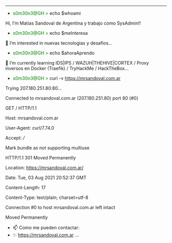 --------------------------------------------------------------------
- <span style="color:green;">s0m30n3@GH ></span> echo $whoami

Hi, I’m Matias Sandoval de Argentina y trabajo como SysAdmin!!
- <span style="color:green;">s0m30n3@GH ></span> echo $meInteresa

👀 I’m interested in nuevas tecnologias y desafios...
- <span style="color:green;">s0m30n3@GH ></span> echo $ahoraAprendo

🌱 I’m currently learning IDS|IPS / WAZUH|THEHIVE|CORTEX / Proxy inversos en Docker (Traefik) / TryHackMe / HackTheBox...

- <span style="color:green;">s0m30n3@GH ></span> curl -v https://mrsandoval.com.ar

 Trying 207.180.251.80:80...
  
Connected to mrsandoval.com.ar (207.180.251.80) port 80 (#0)
  
GET / HTTP/1.1
    
Host: mrsandoval.com.ar
    
User-Agent: curl/7.74.0
    
Accept: */*
    
> 
Mark bundle as not supporting multiuse
   
HTTP/1.1 301 Moved Permanently
    
Location: https://mrsandoval.com.ar/
    
Date: Tue, 03 Aug 2021 20:52:37 GMT
    
Content-Length: 17
    
Content-Type: text/plain; charset=utf-8
    
Connection #0 to host mrsandoval.com.ar left intact
    
Moved Permanently                                           

- 📫 Como me pueden contactar:
- ✨ https://mrsandoval.com.ar ...

<!---
msandovalN0N/msandovalN0N is a ✨ special ✨ repository because its `README.md` (this file) appears on your GitHub profile.
You can click the Preview link to take a look at your changes.
--->

